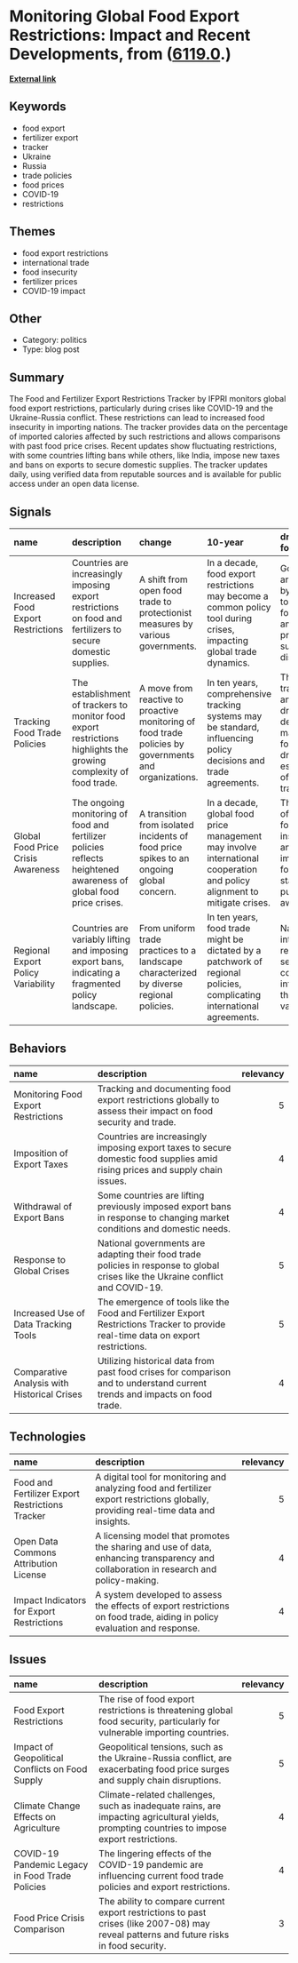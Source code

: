 # __Monitoring Global Food Export Restrictions: Impact and Recent Developments__, from ([6119.0](https://kghosh.substack.com/p/6119.0).)

__[External link](https://www.foodsecurityportal.org/tools/COVID-19-food-trade-policy-tracker)__



## Keywords

* food export
* fertilizer export
* tracker
* Ukraine
* Russia
* trade policies
* food prices
* COVID-19
* restrictions

## Themes

* food export restrictions
* international trade
* food insecurity
* fertilizer prices
* COVID-19 impact

## Other

* Category: politics
* Type: blog post

## Summary

The Food and Fertilizer Export Restrictions Tracker by IFPRI monitors global food export restrictions, particularly during crises like COVID-19 and the Ukraine-Russia conflict. These restrictions can lead to increased food insecurity in importing nations. The tracker provides data on the percentage of imported calories affected by such restrictions and allows comparisons with past food price crises. Recent updates show fluctuating restrictions, with some countries lifting bans while others, like India, impose new taxes and bans on exports to secure domestic supplies. The tracker updates daily, using verified data from reputable sources and is available for public access under an open data license.

## Signals

| name                               | description                                                                                                        | change                                                                                                | 10-year                                                                                                                  | driving-force                                                                                                           |   relevancy |
|:-----------------------------------|:-------------------------------------------------------------------------------------------------------------------|:------------------------------------------------------------------------------------------------------|:-------------------------------------------------------------------------------------------------------------------------|:------------------------------------------------------------------------------------------------------------------------|------------:|
| Increased Food Export Restrictions | Countries are increasingly imposing export restrictions on food and fertilizers to secure domestic supplies.       | A shift from open food trade to protectionist measures by various governments.                        | In a decade, food export restrictions may become a common policy tool during crises, impacting global trade dynamics.    | Governments are motivated by the need to ensure food security amid rising prices and supply chain disruptions.          |           4 |
| Tracking Food Trade Policies       | The establishment of trackers to monitor food export restrictions highlights the growing complexity of food trade. | A move from reactive to proactive monitoring of food trade policies by governments and organizations. | In ten years, comprehensive tracking systems may be standard, influencing policy decisions and trade agreements.         | The need for transparency and data-driven decision-making in food trade is driving the establishment of these trackers. |           4 |
| Global Food Price Crisis Awareness | The ongoing monitoring of food and fertilizer policies reflects heightened awareness of global food price crises.  | A transition from isolated incidents of food price spikes to an ongoing global concern.               | In a decade, global food price management may involve international cooperation and policy alignment to mitigate crises. | The urgency of addressing food insecurity and its implications for global stability is pushing this awareness.          |           5 |
| Regional Export Policy Variability | Countries are variably lifting and imposing export bans, indicating a fragmented policy landscape.                 | From uniform trade practices to a landscape characterized by diverse regional policies.               | In ten years, food trade might be dictated by a patchwork of regional policies, complicating international agreements.   | National interests and regional food security concerns are influencing these policy variations.                         |           4 |

## Behaviors

| name                                        | description                                                                                                                       |   relevancy |
|:--------------------------------------------|:----------------------------------------------------------------------------------------------------------------------------------|------------:|
| Monitoring Food Export Restrictions         | Tracking and documenting food export restrictions globally to assess their impact on food security and trade.                     |           5 |
| Imposition of Export Taxes                  | Countries are increasingly imposing export taxes to secure domestic food supplies amid rising prices and supply chain issues.     |           4 |
| Withdrawal of Export Bans                   | Some countries are lifting previously imposed export bans in response to changing market conditions and domestic needs.           |           4 |
| Response to Global Crises                   | National governments are adapting their food trade policies in response to global crises like the Ukraine conflict and COVID-19.  |           5 |
| Increased Use of Data Tracking Tools        | The emergence of tools like the Food and Fertilizer Export Restrictions Tracker to provide real-time data on export restrictions. |           5 |
| Comparative Analysis with Historical Crises | Utilizing historical data from past food crises for comparison and to understand current trends and impacts on food trade.        |           4 |

## Technologies

| name                                            | description                                                                                                                          |   relevancy |
|:------------------------------------------------|:-------------------------------------------------------------------------------------------------------------------------------------|------------:|
| Food and Fertilizer Export Restrictions Tracker | A digital tool for monitoring and analyzing food and fertilizer export restrictions globally, providing real-time data and insights. |           5 |
| Open Data Commons Attribution License           | A licensing model that promotes the sharing and use of data, enhancing transparency and collaboration in research and policy-making. |           4 |
| Impact Indicators for Export Restrictions       | A system developed to assess the effects of export restrictions on food trade, aiding in policy evaluation and response.             |           4 |

## Issues

| name                                            | description                                                                                                                                 |   relevancy |
|:------------------------------------------------|:--------------------------------------------------------------------------------------------------------------------------------------------|------------:|
| Food Export Restrictions                        | The rise of food export restrictions is threatening global food security, particularly for vulnerable importing countries.                  |           5 |
| Impact of Geopolitical Conflicts on Food Supply | Geopolitical tensions, such as the Ukraine-Russia conflict, are exacerbating food price surges and supply chain disruptions.                |           5 |
| Climate Change Effects on Agriculture           | Climate-related challenges, such as inadequate rains, are impacting agricultural yields, prompting countries to impose export restrictions. |           4 |
| COVID-19 Pandemic Legacy in Food Trade Policies | The lingering effects of the COVID-19 pandemic are influencing current food trade policies and export restrictions.                         |           4 |
| Food Price Crisis Comparison                    | The ability to compare current export restrictions to past crises (like 2007-08) may reveal patterns and future risks in food security.     |           3 |